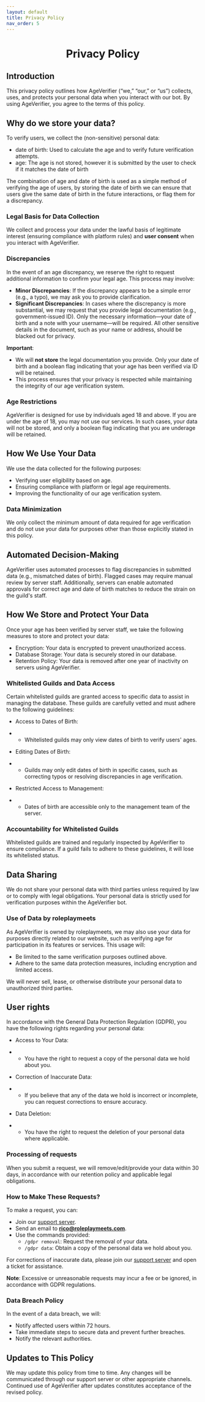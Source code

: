 ```yaml
---
layout: default
title: Privacy Policy
nav_order: 5
---
```


<h1 style="text-align: center">Privacy Policy</h1>

## Introduction

This privacy policy outlines how AgeVerifier (“we,” “our,” or “us”) collects, uses, and protects your personal data when
you interact with our bot. By using AgeVerifier, you agree to the terms of this policy.



## Why do we store your data?

To verify users, we collect the (non-sensitive) personal data:

* date of birth: Used to calculate the age and to verify future verification attempts.
* age: The age is not stored, however it is submitted by the user to check if it matches the date of birth

The combination of age and date of birth is used as a simple method of verifying the age of users, by storing the date
of birth we can ensure that users give the same date of birth in the future interactions, or flag them for a
discrepancy.

### Legal Basis for Data Collection
We collect and process your data under the lawful basis of legitimate interest (ensuring compliance with platform rules) and **user consent** when you interact with AgeVerifier.

### Discrepancies

In the event of an age discrepancy, we reserve the right to request additional information to confirm your legal age. This process may involve:

- **Minor Discrepancies**: If the discrepancy appears to be a simple error (e.g., a typo), we may ask you to provide clarification.
- **Significant Discrepancies**: In cases where the discrepancy is more substantial, we may request that you provide legal documentation (e.g., government-issued ID). Only the necessary information—your date of birth and a note with your username—will be required. All other sensitive details in the document, such as your name or address, should be blacked out for privacy.

**Important**:
- We will **not store** the legal documentation you provide. Only your date of birth and a boolean flag indicating that your age has been verified via ID will be retained.
- This process ensures that your privacy is respected while maintaining the integrity of our age verification system.


### Age Restrictions

AgeVerifier is designed for use by individuals aged 18 and above. If you are under the age of 18, you may not use our services. In such cases, your data will not be stored, and only a boolean flag indicating that you are underage will be retained.



## How We Use Your Data

We use the data collected for the following purposes:

* Verifying user eligibility based on age.
* Ensuring compliance with platform or legal age requirements.
* Improving the functionality of our age verification system.

### Data Minimization
We only collect the minimum amount of data required for age verification and do not use your data for purposes other than those explicitly stated in this policy.


## Automated Decision-Making

AgeVerifier uses automated processes to flag discrepancies in submitted data (e.g., mismatched dates of birth). Flagged cases may require manual review by server staff. Additionally, servers can enable automated approvals for correct age and date of birth matches to reduce the strain on the guild's staff.


## How We Store and Protect Your Data

Once your age has been verified by server staff, we take the following measures to store and protect your data:

* Encryption: Your data is encrypted to prevent unauthorized access.
* Database Storage: Your data is securely stored in our database.
* Retention Policy: Your data is removed after one year of inactivity on servers using AgeVerifier.

### Whitelisted Guilds and Data Access

Certain whitelisted guilds are granted access to specific data to assist in managing the database. These guilds are
carefully vetted and must adhere to the following guidelines:

* Access to Dates of Birth:
*
    * Whitelisted guilds may only view dates of birth to verify users' ages.

* Editing Dates of Birth:
*
    * Guilds may only edit dates of birth in specific cases, such as correcting typos or resolving discrepancies in age
      verification.

* Restricted Access to Management:
*
    * Dates of birth are accessible only to the management team of the server.

### Accountability for Whitelisted Guilds

Whitelisted guilds are trained and regularly inspected by AgeVerifier to ensure compliance. If a guild fails to adhere
to these guidelines, it will lose its whitelisted status.

## Data Sharing

We do not share your personal data with third parties unless required by law or to comply with legal obligations. Your
personal data is strictly used for verification purposes within the AgeVerifier bot.
### Use of Data by roleplaymeets

As AgeVerifier is owned by roleplaymeets, we may also use your data for purposes directly related to our website,
such as verifying age for participation in its features or services. This usage will:

* Be limited to the same verification purposes outlined above.
* Adhere to the same data protection measures, including encryption and limited access.

We will never sell, lease, or otherwise distribute your personal data to unauthorized third parties.

## User rights
In accordance with the General Data Protection Regulation (GDPR), you have the following rights regarding your personal data:

* Access to Your Data:
* * You have the right to request a copy of the personal data we hold about you.

* Correction of Inaccurate Data:
* * If you believe that any of the data we hold is incorrect or incomplete, you can request corrections to ensure accuracy.

* Data Deletion:
* * You have the right to request the deletion of your personal data where applicable.

### Processing of requests

When you submit a request, we will remove/edit/provide your data within 30 days, in accordance with our retention policy and applicable legal obligations.

### How to Make These Requests?

To make a request, you can:
- Join our [support server](https://discord.gg/Aq5FCUpR7M).
- Send an email to **rico@roleplaymeets.com**.
- Use the commands provided:
    - `/gdpr removal`: Request the removal of your data.
    - `/gdpr data`: Obtain a copy of the personal data we hold about you.

For corrections of inaccurate data, please join our [support server](https://discord.gg/Aq5FCUpR7M) and open a ticket for assistance.

**Note**: Excessive or unreasonable requests may incur a fee or be ignored, in accordance with GDPR regulations.  

### Data Breach Policy

In the event of a data breach, we will:

- Notify affected users within 72 hours.
- Take immediate steps to secure data and prevent further breaches.
- Notify the relevant authorities.



## Updates to This Policy
We may update this policy from time to time. Any changes will be communicated through our support server or other appropriate channels. Continued use of AgeVerifier after updates constitutes acceptance of the revised policy.